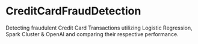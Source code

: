 # CreditCardFraudDetection
Detecting fraudulent Credit Card Transactions utilizing Logistic Regression, Spark Cluster &amp; OpenAI and comparing their respective performance.
